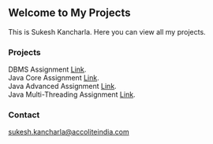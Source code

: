 ## Welcome to My Projects

This is Sukesh Kancharla. Here you can view all my projects.


### Projects
DBMS Assignment [Link](https://github.com/sukeshkancharla8/SQL_Assignment). <br>
Java Core Assignment [Link](https://sukeshkancharla8.github.io). <br> 
Java Advanced Assignment [Link](https://sukeshkancharla8.github.io). <br>
Java Multi-Threading Assignment [Link](https://github.com/sukeshkancharla8/MultiThreadingEvenOdd). <br>

### Contact
sukesh.kancharla@accoliteindia.com
